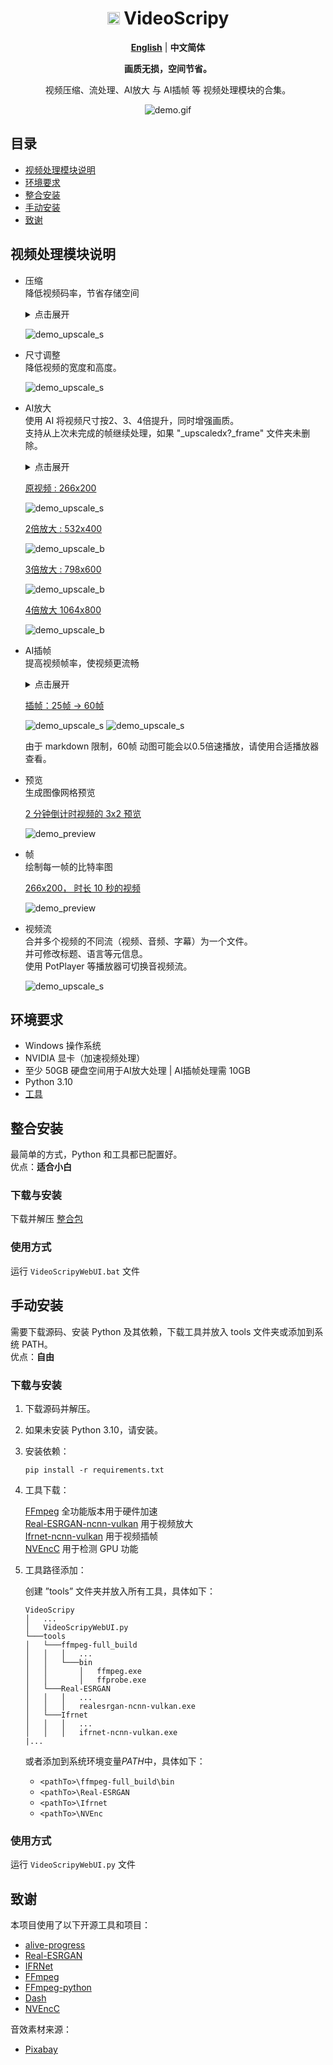 <div align="center">

# <img src="./assets/favicon.ico" alt="drawing" width="20px"/> VideoScripy

[**English**](./README.md) | **中文简体**

**画质无损，空间节省。**

视频压缩、流处理、AI放大 与 AI插帧 等 视频处理模块的合集。

![demo.gif](./doc/demo_upscale.gif)

</div>



## 目录

- [视频处理模块说明](#视频处理模块说明)
- [环境要求](#环境要求)
- [整合安装](#整合安装)
- [手动安装](#手动安装)
- [致谢](#致谢)



## 视频处理模块说明

- 压缩  
    降低视频码率，节省存储空间
    <details>
    <summary>点击展开</summary>
        处理后的视频将具有以下比特率：比特率 = 宽 × 高 × 质量。
        通常， 质量=3 是画质不会出现明显下降的最小值，质量3与6在人眼下无显著差异。 
    </details>
    
    ![demo_upscale_s](./doc/demo_compress_illus.png)

- 尺寸调整  
    降低视频的宽度和高度。
    
    ![demo_upscale_s](./doc/demo_resize_illus.png)


- AI放大  
    使用 AI 将视频尺寸按2、3、4倍提升，同时增强画质。  
    支持从上次未完成的帧继续处理，如果 "_upscaledx?_frame" 文件夹未删除。
    <details>
    <summary>点击展开</summary>
        先将视频转为图像帧，逐帧放大后再重新合成为视频。 
    </details>
    
    <ins>原视频 : 266x200</ins>

    ![demo_upscale_s](./doc/demo.gif)

    <ins>2倍放大 : 532x400</ins>

    ![demo_upscale_b](./doc/demo_upscale_x2.gif)

    <ins>3倍放大 : 798x600</ins>
    
    ![demo_upscale_b](./doc/demo_upscale_x3.gif)

    <ins>4倍放大 1064x800</ins>
    
    ![demo_upscale_b](./doc/demo_upscale_x4.gif)
    
- AI插帧  
    提高视频帧率，使视频更流畅 
    <details>
    <summary>点击展开</summary>
        先将视频转为图像帧，在帧之间插入中间帧，最后重新合成为视频。
    </details>

    <ins>插帧：25帧 -> 60帧</ins>
    
    ![demo_upscale_s](./doc/demo.gif)
    ![demo_upscale_s](./doc/demo_interpolate_60fps.gif)
    
    由于 markdown 限制，60帧 动图可能会以0.5倍速播放，请使用合适播放器查看。

- 预览  
    生成图像网格预览

    <ins>2 分钟倒计时视频的 3x2 预览 </ins>
    
    ![demo_preview](./doc/demo_preview.png)
    
- 帧  
    绘制每一帧的比特率图

    <ins>266x200， 时长 10 秒的视频</ins>

    ![demo_preview](./doc/demo_frame.png)


- 视频流  
    合并多个视频的不同流（视频、音频、字幕）为一个文件。  
    并可修改标题、语言等元信息。  
    使用 PotPlayer 等播放器可切换音视频流。 

    ![demo_upscale_s](./doc/demo_stream_illus.png) 



## 环境要求

- Windows 操作系统
- NVIDIA 显卡（加速视频处理）
- 至少 50GB 硬盘空间用于AI放大处理 | AI插帧处理需 10GB
- Python 3.10
- [工具](#下载与安装-1)



## 整合安装

最简单的方式，Python 和工具都已配置好。  
优点：**适合小白**

### 下载与安装

下载并解压 [整合包](https://github.com/luewh/Video-Script/releases/latest)

### 使用方式

运行 `VideoScripyWebUI.bat` 文件



## 手动安装

需要下载源码、安装 Python 及其依赖，下载工具并放入 tools 文件夹或添加到系统 PATH。  
优点：**自由**

### 下载与安装

1. 下载源码并解压。

2. 如果未安装 Python 3.10，请安装。

3. 安装依赖：
    ```shell
    pip install -r requirements.txt
    ```

4. 工具下载：

    [FFmpeg](https://www.gyan.dev/ffmpeg/builds/) 全功能版本用于硬件加速  
    [Real-ESRGAN-ncnn-vulkan](https://github.com/xinntao/Real-ESRGAN-ncnn-vulkan/releases) 用于视频放大  
    [Ifrnet-ncnn-vulkan](https://github.com/nihui/ifrnet-ncnn-vulkan/releases) 用于视频插帧  
    [NVEncC](https://github.com/rigaya/NVEnc) 用于检测 GPU 功能

5. 工具路径添加：

    创建 ”tools” 文件夹并放入所有工具，具体如下：
    ```
    VideoScripy
    │   ...
    │   VideoScripyWebUI.py 
    └───tools
    │   └───ffmpeg-full_build
    │   │   │   ...
    │   │   └───bin
    │   │       │   ffmpeg.exe
    │   │       │   ffprobe.exe
    │   └───Real-ESRGAN
    │   │   │   ...
    │   │   │   realesrgan-ncnn-vulkan.exe
    │   └───Ifrnet
    │   │   │   ...
    │   │   │   ifrnet-ncnn-vulkan.exe
    |...
    ```

    或者添加到系统环境变量*PATH*中，具体如下：
    - `<pathTo>\ffmpeg-full_build\bin`
    - `<pathTo>\Real-ESRGAN`
    - `<pathTo>\Ifrnet`
    - `<pathTo>\NVEnc`

### 使用方式

运行 `VideoScripyWebUI.py` 文件



## 致谢

本项目使用了以下开源工具和项目：
- [alive-progress](https://github.com/rsalmei/alive-progress)
- [Real-ESRGAN](https://github.com/xinntao/Real-ESRGAN)
- [IFRNet](https://github.com/ltkong218/IFRNet)
- [FFmpeg](https://www.ffmpeg.org/)
- [FFmpeg-python](https://github.com/kkroening/ffmpeg-python)
- [Dash](https://dash.plotly.com/)
- [NVEncC](https://github.com/rigaya/NVEnc)

音效素材来源：
- [Pixabay](https://pixabay.com/sound-effects/search/typewriter/)


